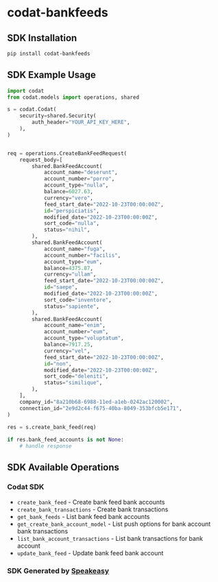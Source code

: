 # codat-bankfeeds

<!-- Start SDK Installation -->
## SDK Installation

```bash
pip install codat-bankfeeds
```
<!-- End SDK Installation -->

## SDK Example Usage
<!-- Start SDK Example Usage -->
```python
import codat
from codat.models import operations, shared

s = codat.Codat(
    security=shared.Security(
        auth_header="YOUR_API_KEY_HERE",
    ),
)


req = operations.CreateBankFeedRequest(
    request_body=[
        shared.BankFeedAccount(
            account_name="deserunt",
            account_number="porro",
            account_type="nulla",
            balance=6027.63,
            currency="vero",
            feed_start_date="2022-10-23T00:00:00Z",
            id="perspiciatis",
            modified_date="2022-10-23T00:00:00Z",
            sort_code="nulla",
            status="nihil",
        ),
        shared.BankFeedAccount(
            account_name="fuga",
            account_number="facilis",
            account_type="eum",
            balance=4375.87,
            currency="ullam",
            feed_start_date="2022-10-23T00:00:00Z",
            id="saepe",
            modified_date="2022-10-23T00:00:00Z",
            sort_code="inventore",
            status="sapiente",
        ),
        shared.BankFeedAccount(
            account_name="enim",
            account_number="eum",
            account_type="voluptatum",
            balance=7917.25,
            currency="vel",
            feed_start_date="2022-10-23T00:00:00Z",
            id="non",
            modified_date="2022-10-23T00:00:00Z",
            sort_code="deleniti",
            status="similique",
        ),
    ],
    company_id="8a210b68-6988-11ed-a1eb-0242ac120002",
    connection_id="2e9d2c44-f675-40ba-8049-353bfcb5e171",
)
    
res = s.create_bank_feed(req)

if res.bank_feed_accounts is not None:
    # handle response
```
<!-- End SDK Example Usage -->

<!-- Start SDK Available Operations -->
## SDK Available Operations

### Codat SDK

* `create_bank_feed` - Create bank feed bank accounts
* `create_bank_transactions` - Create bank transactions
* `get_bank_feeds` - List bank feed bank accounts
* `get_create_bank_account_model` - List push options for bank account bank transactions
* `list_bank_account_transactions` - List bank transactions for bank account
* `update_bank_feed` - Update bank feed bank account
<!-- End SDK Available Operations -->

### SDK Generated by [Speakeasy](https://docs.speakeasyapi.dev/docs/using-speakeasy/client-sdks)
